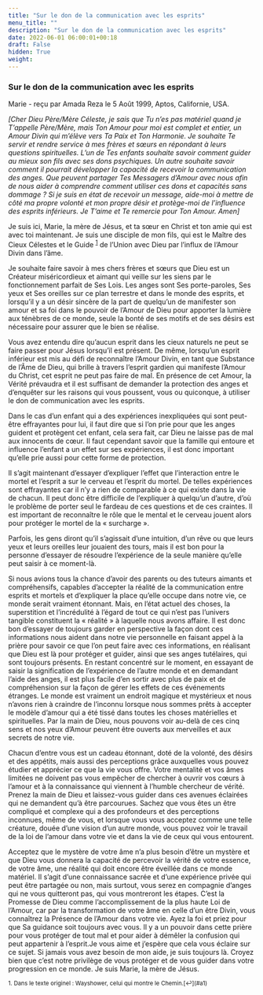 ```yaml
---
title: "Sur le don de la communication avec les esprits"
menu_title: ""
description: "Sur le don de la communication avec les esprits"
date: 2022-06-01 06:00:01+00:18
draft: False
hidden: True
weight:
---
```

### Sur le don de la communication avec les esprits

Marie - reçu par Amada Reza le 5 Août 1999, Aptos, Californie, USA.

*[Cher Dieu Père/Mère Céleste, je sais que Tu n’es pas matériel quand je T’appelle Père/Mère, mais Ton Amour pour moi est complet et entier, un Amour Divin qui m’élève vers Ta Paix et Ton Harmonie. Je souhaite Te servir et rendre service à mes frères et sœurs en répondant à leurs questions spirituelles. L’un de Tes enfants souhaite savoir comment guider au mieux son fils avec ses dons psychiques. Un autre souhaite savoir comment il pourrait développer la capacité de recevoir la communication des anges. Que peuvent partager Tes Messagers d’Amour avec nous afin de nous aider à comprendre comment utiliser ces dons et capacités sans dommage ? Si je suis en état de recevoir un message, aide-moi à mettre de côté ma propre volonté et mon propre désir et protège-moi de l’influence des esprits inférieurs. Je T’aime et Te remercie pour Ton Amour. Amen]*

Je suis ici, Marie, la mère de Jésus, et ta sœur en Christ et ton amie qui est avec toi maintenant. Je suis une disciple de mon fils, qui est le Maître des Cieux Célestes et le Guide <sup id="a1">[1](#f1)</sup> de l’Union avec Dieu par l’influx de l’Amour Divin dans l’âme.

Je souhaite faire savoir à mes chers frères et sœurs que Dieu est un Créateur miséricordieux et aimant qui veille sur les siens par le fonctionnement parfait de Ses Lois. Les anges sont Ses porte-paroles, Ses yeux et Ses oreilles sur ce plan terrestre et dans le monde des esprits, et lorsqu’il y a un désir sincère de la part de quelqu’un de manifester son amour et sa foi dans le pouvoir de l’Amour de Dieu pour apporter la lumière aux ténèbres de ce monde, seule la bonté de ses motifs et de ses désirs est nécessaire pour assurer que le bien se réalise.

Vous  avez entendu dire qu’aucun esprit dans les cieux naturels ne peut se faire passer pour Jésus lorsqu’il est présent. De même, lorsqu’un esprit inférieur est mis au défi de reconnaître l’Amour Divin, en tant que Substance de l’Âme de Dieu, qui brille à travers l’esprit gardien qui manifeste l’Amour du Christ, cet esprit ne peut pas faire de mal. En présence de cet Amour, la Vérité prévaudra et il est suffisant de demander la protection des anges et d’enquêter sur les raisons qui vous poussent, vous ou quiconque, à utiliser le don de communication avec les esprits.

Dans le cas d’un enfant qui a des expériences inexpliquées qui sont peut-être effrayantes pour lui, il faut dire que si l’on prie pour que les anges guident et protègent cet enfant, cela sera fait, car Dieu ne laisse pas de mal aux innocents de cœur. Il faut cependant savoir que la famille qui entoure et influence l’enfant a un effet sur ses expériences, il est donc important qu’elle prie aussi pour cette forme de protection.

Il s’agit maintenant d’essayer d’expliquer l’effet que l’interaction entre le mortel et l’esprit a sur le cerveau et l’esprit du mortel. De telles expériences sont effrayantes car il n’y a rien de comparable à ce qui existe dans la vie de chacun. Il peut donc être difficile de l’expliquer à quelqu’un d’autre, d’où le problème de porter seul le fardeau de ces questions et de ces craintes. Il est important de reconnaître le rôle que le mental et le cerveau jouent alors pour protéger le mortel de la « surcharge ».

Parfois, les gens diront qu’il s’agissait d’une intuition, d’un rêve ou que leurs yeux et leurs oreilles leur jouaient des tours, mais il est bon pour la personne d’essayer de résoudre l’expérience de la seule manière qu’elle peut saisir à ce moment-là.

Si nous avions tous la chance d’avoir des parents ou des tuteurs aimants et compréhensifs, capables d’accepter la réalité de la communication entre esprits et mortels et d’expliquer la place qu’elle occupe dans notre vie, ce monde serait vraiment étonnant. Mais, en l’état actuel des choses, la superstition et l’incrédulité à l’égard de tout ce qui n’est pas l’univers tangible constituent la « réalité » à laquelle nous avons affaire. Il est donc bon d’essayer de toujours garder en perspective la façon dont ces informations nous aident dans notre vie personnelle en faisant appel à la prière pour savoir ce que l’on peut faire avec ces informations, en réalisant que Dieu est là pour protéger et guider, ainsi que ses anges tutélaires, qui sont toujours présents. En restant concentré sur le moment, en essayant de saisir la signification de l’expérience de l’autre monde et en demandant l’aide des anges, il est plus facile d’en sortir avec plus de paix et de compréhension sur la façon de gérer les effets de ces événements étranges. Le monde est vraiment un endroit magique et mystérieux et nous n’avons rien à craindre de l’inconnu lorsque nous sommes prêts à accepter le modèle d’amour qui a été tissé dans toutes les choses matérielles et spirituelles. Par la main de Dieu, nous pouvons voir au-delà de ces cinq sens et nos yeux d’Amour peuvent être ouverts aux merveilles et aux secrets de notre vie.

Chacun d’entre vous est un cadeau étonnant, doté de la volonté, des désirs et des appétits, mais aussi des perceptions grâce auxquelles vous pouvez étudier et apprécier ce que la vie vous offre. Votre mentalité et vos âmes limitées ne doivent pas vous empêcher de chercher à ouvrir vos cœurs à l’amour et à la connaissance qui viennent à l’humble chercheur de vérité. Prenez la main de Dieu et laissez-vous guider dans ces avenues éclairées qui ne demandent qu’à être parcourues. Sachez que vous êtes un être compliqué et complexe qui a des profondeurs et des perceptions inconnues, même de vous, et lorsque vous vous acceptez comme une telle créature, douée d’une vision d’un autre monde, vous pouvez voir le travail de la loi de l’amour dans votre vie et dans la vie de ceux qui vous entourent.

Acceptez que le mystère de votre âme n’a plus besoin d’être un mystère et que Dieu vous donnera la capacité de percevoir la vérité de votre essence, de votre âme, une réalité qui doit encore être éveillée dans ce monde matériel. Il s’agit d’une connaissance sacrée et d’une expérience privée qui peut être partagée ou non, mais surtout, vous serez en compagnie d’anges qui ne vous quitteront pas, qui vous montreront les étapes. C’est la Promesse de Dieu comme l’accomplissement de la plus haute Loi de l’Amour, car par la transformation de votre âme en celle d’un être Divin, vous connaîtrez la Présence de l’Amour dans votre vie. Ayez la foi et priez pour que Sa guidance soit toujours avec vous. Il y a un pouvoir dans cette prière pour vous protéger de tout mal et pour aider à démêler la confusion qui peut appartenir à l’esprit.Je vous aime et j’espère que cela vous éclaire sur ce sujet. Si jamais vous avez besoin de mon aide, je suis toujours là. Croyez bien que c’est notre privilège de vous protéger et de vous guider dans votre progression en ce monde. Je suis Marie, la mère de Jésus.

<small>
1. <large id="f1"> Dans le texte originel : Wayshower, celui qui montre le Chemin.[↩](#a1)
